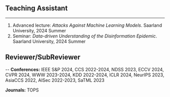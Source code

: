 
## Teaching Assistant
---

1. Advanced lecture: _Attacks Against Machine Learning Models_. Saarland University, 2024 Summer
2. Seminar: _Data-driven Understanding of the Disinformation Epidemic_. Saarland University, 2024 Summer


## Reviewer/SubReviewer
--
**Conferences:** IEEE S&P 2024, CCS 2022-2024, NDSS 2023, ECCV 2024, CVPR 2024, WWW 2023-2024, KDD 2022-2024, ICLR 2024, NeurIPS 2023, AsiaCCS 2022, AISec 2022-2023, SaTML 2023

**Journals:** TOPS
